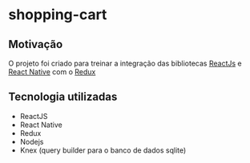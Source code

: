 # shopping-cart

## Motivação
O projeto foi criado para treinar a integração das bibliotecas [ReactJs](https://reactjs.org/) e [React Native](https://reactnative.dev/) com o [Redux](https://redux.js.org/)

## Tecnologia utilizadas
* ReactJS
* React Native
* Redux
* Nodejs
* Knex (query builder para o banco de dados sqlite)

